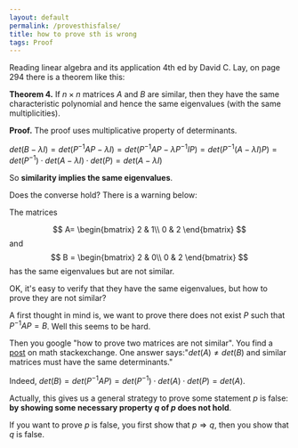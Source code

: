 ```yaml
---
layout: default
permalink: /provesthisfalse/
title: how to prove sth is wrong
tags: Proof
---
```


Reading linear algebra and its application 4th ed by David C. Lay, on page 294 there is a theorem like this:  

**Theorem 4.** If $n\times n$ matrices $A$ and $B$ are similar, then they have the same characteristic polynomial and hence the same eigenvalues (with the same multiplicities). 

**Proof.** The proof uses multiplicative property of determinants.

$det(B-\lambda I) = det(P^{-1}AP-\lambda I) = det(P^{-1}AP-\lambda P^{-1}IP) = det(P^{-1}(A-\lambda I)P) = det(P^{-1})\cdot det(A-\lambda I)\cdot det(P)= det(A-\lambda I)$  

So **similarity implies the same eigenvalues**.

Does the converse hold? There is a warning below:

The matrices 

$$
A= \begin{bmatrix}
2 & 1\\
0 & 2 
\end{bmatrix}
$$
and 
$$
B = \begin{bmatrix}
2 & 0\\
0 & 2 
\end{bmatrix}  
$$
has the same eigenvalues but are not similar.

OK, it's easy to verify that they have the same eigenvalues, but how to prove they are not similar?

A first thought in mind is, we want to prove there does not exist $P$ such that $P^{-1}AP = B$. Well this seems to be hard.  

Then you google "how to prove two matrices are not similar". You find a [post](https://math.stackexchange.com/questions/1288904/show-that-matrices-are-not-similar) on math stackexchange. One answer says:"$det(A) \neq det(B)$ and similar matrices must have the same determinants."

Indeed, $det(B) = det(P^{-1}AP) = det(P^{-1})\cdot det(A) \cdot det(P) = det(A)$.  

Actually, this gives us a general strategy to prove some statement $p$ is false: **by showing some necessary property $q$ of $p$ does not hold**.  

If you want to prove $p$ is false, you first show that $p\Rightarrow q$, then you show that $q$ is false.
